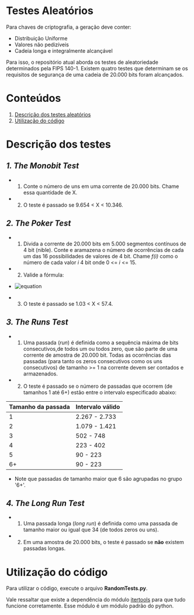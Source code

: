 # Testes Aleatórios

Para chaves de criptografia, a geração deve conter:
+ Distribuição Uniforme
+ Valores não pedizíveis
+ Cadeia longa e integralmente alcançável

Para isso, o repositório atual aborda os testes de aleatoriedade determinados pela FIPS 140-1. Existem quatro testes que determinam se os requisitos de segurança de uma cadeia de 20.000 bits foram alcançados.

# Conteúdos 
1. [Descrição dos testes aleatórios](#Descrição-dos-testes)
2. [Utilização do código](#Utilização-do-código)

# Descrição dos testes

## *1. The Monobit Test*
+ 1. Conte o número de uns em uma corrente de 20.000 bits. Chame essa quantidade de X.
+ 2. O teste é passado se 9.654 < X < 10.346.

## *2. The Poker Test*
+ 1. Divida a corrente de 20.000 bits em 5.000 segmentos contínuos de 4 bit (nible). Conte e aramazena o número de ocorrências de cada um das 16 possibilidades de valores de 4 bit. Chame *f(i)* como o número de cada valor *i* 4 bit onde 0 <= *i* <= 15.
+ 2. Valide a fórmula:
- ![equation](https://latex.codecogs.com/svg.image?X=%5Cfrac%7B16%7D%7B5000%7D%5Ctimes%20(%5Csum_%7Bi=0%7D%5E%7B15%7D%5Bf(i)%5D%5E2)%20-%205000") 
+ 3. O teste é passado se 1.03 < X < 57.4.

## *3. The Runs Test*
+ 1. Uma passada (*run*) é definida como a sequência máxima de bits consecutivos,de todos um ou todos zero, que são parte de uma corrente de amostra de 20.000 bit. Todas as ocorrências das passadas (para tanto os zeros consecutivos como os uns consecutivos) de tamanho >= 1 na corrente devem ser contados e armazenados.
+ 2. O teste é passado se o número de passadas que ocorrem (de tamanhos 1 até 6+) estão entre o intervalo especificado abaixo:

| **Tamanho da passada** | **Intervalo válido** |
|------------------------|----------------------|
| 1                      | 2.267 - 2.733        |
| 2                      | 1.079 - 1.421        |
| 3                      | 502 - 748            |
| 4                      | 223 - 402            |
| 5                      | 90 - 223             |
| 6+                     | 90 - 223             |

+ Note que passadas de tamanho maior que 6 são agrupadas no grupo '6+'.

## *4. The Long Run Test*
+ 1. Uma passada longa (*long run*) é definida como uma passada de tamanho maior ou igual que 34 (de todos zeros ou uns).
+ 2. Em uma amostra de 20.000 bits, o teste é passado se **não** existem passadas longas.

# Utilização do código
Para utilizar o código, execute o arquivo **RandomTests.py**.

Vale ressaltar que existe a dependência do módulo [itertools](https://docs.python.org/3/library/itertools.html) para que tudo funcione corretamente. Esse módulo é um módulo padrão do python.